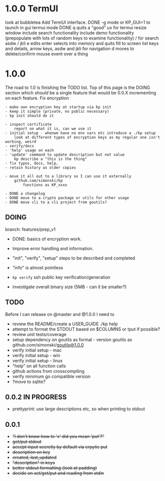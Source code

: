 # 1.0.0 TermUI

look at bubbletea
    Add TermUI interface.
    DONE -g mode or KP_GUI=1 to launch in gui termui mode
    DONE q quits
    a "good" ux for termui
    resize window
    include search functionality
    include demo functionality (prepopulate with lots of random keys to examine functionality)
    / for search
    asdw / jkli
    e edits
    enter selects into memory and quits
    fill to screen
    list keys and details, arrow keys, asdw and jkli for navigation
    d moves to delete/confirm
    mouse event over a thing

# 1.0.0

The road to 1.0 is finishing the TODO list.  Top of this page is the DOING section which
*should* be a single feature that would be 0.0.X incrementing on each feature.
Fix encryption

    - make own encryption key at startup via kp init
    - keep it simple (private, no public necessary)
    - kp init should do it
            
    - inspect certificate
        report on what it is, can we use it
    - initial setup - whenwe have no env vars etc introduce a ./kp setup
        look at different types of encryption keys as my regular one isn't working, weird
    - verify/docs
    - 'help' usage on each
    - 'update' command to update description but not value
        kp describe a "this is the thing"
    - fix typos, docs, help, 
    - retain history as older copies

    - move it all out to a library so I can use it externally
        github.com/simonski/kp
            functions as KP_xxxx

    - DONE a changelog
    - DONE move to a crypto package or utils for other usage
    - DONE move cli to a cli project from goutils?

## DOING

branch: features/prep_v1

- DONE: basics of encryption work.
- Improve error handling and information.
- "init", "verify", "setup" steps to be described and completed
- "info" is almost pointless
- `kp verify` ssh public key verification/generation

- investigate overall binary size (5MB - can it be smaller?)

## TODO

Before I can release on @master and @1.0.0 I need to

- review the README/create a USER_GUIDE ./kp help
- attempt to format the STDOUT based on $COLUMNS or tput if possible?
- review unit tests/coverage
- setup dependency on goutils as formal - version goutils as github.com/simonski/goutils@1.0.0
- verify initial setup - mac
- verify initial setup - win
- verify initial setup - linux
- "help" on all function calls
- github actions from crosscompiling
- verify minimum go compatible version
- ?move to sqlite?

## 0.0.2  IN PROGRESS

- prettyprint: use large descriptions etc, so when printing to stdout

## 0.0.1

- ~~"I don't know how to 'x' did you mean 'put'?"~~
- ~~get/put stdout~~
- ~~accept input secretly by default via  crpytic put~~
- ~~description on key~~
- ~~created, last_updated~~
- ~~"description" in keys~~
- ~~better stdout formatting (look at padding)~~
- ~~decide on set/get/put and reading from stdin~~
